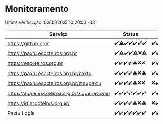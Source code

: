 # Monitoramento

Última verificação: 02/05/2025 10:20:00 -03

|Serviço|Status|Últimas 24h|
|---|---|---|
|https://github.com|<span title="2025-04-25: OK=23">✔️</span><span title="2025-04-26: OK=22, Falhas=1">⚠️</span><span title="2025-04-27: OK=23">✔️</span><span title="2025-04-28: OK=22">✔️</span><span title="2025-04-29: OK=23">✔️</span><span title="2025-04-30: OK=23">✔️</span><span title="2025-05-01: OK=13">✔️</span>|<span title="01/05/2025 11:08:00 -03 : 200">✔️</span><span title="01/05/2025 12:09:00 -03 : 200">✔️</span><span title="01/05/2025 13:11:00 -03 : 200">✔️</span><span title="01/05/2025 14:08:00 -03 : 200">✔️</span><span title="01/05/2025 15:12:00 -03 : 200">✔️</span><span title="01/05/2025 16:07:00 -03 : 200">✔️</span><span title="01/05/2025 17:09:00 -03 : 200">✔️</span><span title="01/05/2025 18:08:00 -03 : 200">✔️</span><span title="01/05/2025 19:08:00 -03 : 200">✔️</span><span title="01/05/2025 20:09:00 -03 : 200">✔️</span><span title="01/05/2025 21:45:00 -03 : 200">✔️</span><span title="01/05/2025 23:24:00 -03 : 200">✔️</span><span title="02/05/2025 00:33:00 -03 : 200">✔️</span><span title="02/05/2025 01:11:00 -03 : 200">✔️</span><span title="02/05/2025 02:10:00 -03 : 200">✔️</span><span title="02/05/2025 03:13:00 -03 : 200">✔️</span><span title="02/05/2025 04:09:00 -03 : 200">✔️</span><span title="02/05/2025 05:12:00 -03 : 200">✔️</span><span title="02/05/2025 06:09:00 -03 : 200">✔️</span><span title="02/05/2025 07:10:00 -03 : 200">✔️</span><span title="02/05/2025 08:07:00 -03 : 200">✔️</span><span title="02/05/2025 09:17:00 -03 : 200">✔️</span><span title="02/05/2025 10:20:00 -03 : 200">✔️</span>|
|https://paxtu.escoteiros.org.br|<span title="2025-04-25: OK=23">✔️</span><span title="2025-04-26: OK=22, Falhas=1">⚠️</span><span title="2025-04-27: OK=23">✔️</span><span title="2025-04-28: OK=22">✔️</span><span title="2025-04-29: OK=21, Falhas=2">⚠️</span><span title="2025-04-30: Falhas=23">❌</span><span title="2025-05-01: OK=1, Falhas=12">⚠️</span>|<span title="01/05/2025 11:08:00 -03 : 200">✔️</span><span title="01/05/2025 12:09:00 -03 : 200">✔️</span><span title="01/05/2025 13:11:00 -03 : 200">✔️</span><span title="01/05/2025 14:08:00 -03 : 200">✔️</span><span title="01/05/2025 15:12:00 -03 : 200">✔️</span><span title="01/05/2025 16:07:00 -03 : 200">✔️</span><span title="01/05/2025 17:09:00 -03 : 200">✔️</span><span title="01/05/2025 18:08:00 -03 : 200">✔️</span><span title="01/05/2025 19:08:00 -03 : 200">✔️</span><span title="01/05/2025 20:09:00 -03 : 200">✔️</span><span title="01/05/2025 21:45:00 -03 : 200">✔️</span><span title="01/05/2025 23:24:00 -03 : 200">✔️</span><span title="02/05/2025 00:34:00 -03 : 200">✔️</span><span title="02/05/2025 01:11:00 -03 : 200">✔️</span><span title="02/05/2025 02:10:00 -03 : 200">✔️</span><span title="02/05/2025 03:13:00 -03 : 200">✔️</span><span title="02/05/2025 04:09:00 -03 : 200">✔️</span><span title="02/05/2025 05:12:00 -03 : 200">✔️</span><span title="02/05/2025 06:09:00 -03 : 200">✔️</span><span title="02/05/2025 07:10:00 -03 : 200">✔️</span><span title="02/05/2025 08:07:00 -03 : 200">✔️</span><span title="02/05/2025 09:17:00 -03 : 200">✔️</span><span title="02/05/2025 10:20:00 -03 : 200">✔️</span>|
|https://escoteiros.org.br|<span title="2025-04-25: OK=23">✔️</span><span title="2025-04-26: OK=23">✔️</span><span title="2025-04-27: OK=23">✔️</span><span title="2025-04-28: OK=22">✔️</span><span title="2025-04-29: OK=22, Falhas=1">⚠️</span><span title="2025-04-30: Falhas=23">❌</span><span title="2025-05-01: Falhas=13">❌</span>|<span title="01/05/2025 11:08:00 -03 : 200">✔️</span><span title="01/05/2025 12:09:00 -03 : 200">✔️</span><span title="01/05/2025 13:11:00 -03 : 200">✔️</span><span title="01/05/2025 14:08:00 -03 : 200">✔️</span><span title="01/05/2025 15:12:00 -03 : 200">✔️</span><span title="01/05/2025 16:07:00 -03 : 200">✔️</span><span title="01/05/2025 17:10:00 -03 : 200">✔️</span><span title="01/05/2025 18:08:00 -03 : 200">✔️</span><span title="01/05/2025 19:08:00 -03 : 200">✔️</span><span title="01/05/2025 20:09:00 -03 : 200">✔️</span><span title="01/05/2025 21:45:00 -03 : 200">✔️</span><span title="01/05/2025 23:24:00 -03 : 200">✔️</span><span title="02/05/2025 00:34:00 -03 : 200">✔️</span><span title="02/05/2025 01:11:00 -03 : 200">✔️</span><span title="02/05/2025 02:10:00 -03 : 200">✔️</span><span title="02/05/2025 03:13:00 -03 : 200">✔️</span><span title="02/05/2025 04:09:00 -03 : 200">✔️</span><span title="02/05/2025 05:12:00 -03 : 200">✔️</span><span title="02/05/2025 06:09:00 -03 : 200">✔️</span><span title="02/05/2025 07:10:00 -03 : 200">✔️</span><span title="02/05/2025 08:07:00 -03 : 200">✔️</span><span title="02/05/2025 09:17:00 -03 : 200">✔️</span><span title="02/05/2025 10:20:00 -03 : 200">✔️</span>|
|https://paxtu.escoteiros.org.br/paxtu|<span title="2025-04-25: OK=23">✔️</span><span title="2025-04-26: OK=23">✔️</span><span title="2025-04-27: OK=23">✔️</span><span title="2025-04-28: OK=22">✔️</span><span title="2025-04-29: OK=22, Falhas=1">⚠️</span><span title="2025-04-30: Falhas=23">❌</span><span title="2025-05-01: OK=2, Falhas=11">⚠️</span>|<span title="01/05/2025 11:08:00 -03 : 200">✔️</span><span title="01/05/2025 12:09:00 -03 : 200">✔️</span><span title="01/05/2025 13:11:00 -03 : 200">✔️</span><span title="01/05/2025 14:08:00 -03 : 200">✔️</span><span title="01/05/2025 15:12:00 -03 : 200">✔️</span><span title="01/05/2025 16:07:00 -03 : 200">✔️</span><span title="01/05/2025 17:10:00 -03 : 200">✔️</span><span title="01/05/2025 18:08:00 -03 : 200">✔️</span><span title="01/05/2025 19:08:00 -03 : 200">✔️</span><span title="01/05/2025 20:09:00 -03 : 200">✔️</span><span title="01/05/2025 21:45:00 -03 : 200">✔️</span><span title="01/05/2025 23:24:00 -03 : 200">✔️</span><span title="02/05/2025 00:34:00 -03 : 200">✔️</span><span title="02/05/2025 01:11:00 -03 : 200">✔️</span><span title="02/05/2025 02:10:00 -03 : 200">✔️</span><span title="02/05/2025 03:13:00 -03 : 200">✔️</span><span title="02/05/2025 04:09:00 -03 : 200">✔️</span><span title="02/05/2025 05:12:00 -03 : 200">✔️</span><span title="02/05/2025 06:09:00 -03 : 200">✔️</span><span title="02/05/2025 07:10:00 -03 : 200">✔️</span><span title="02/05/2025 08:07:00 -03 : 200">✔️</span><span title="02/05/2025 09:17:00 -03 : 200">✔️</span><span title="02/05/2025 10:20:00 -03 : 200">✔️</span>|
|https://paxtu.escoteiros.org.br/meupaxtu|<span title="2025-04-25: OK=23">✔️</span><span title="2025-04-26: OK=23">✔️</span><span title="2025-04-27: OK=23">✔️</span><span title="2025-04-28: OK=22">✔️</span><span title="2025-04-29: OK=22, Falhas=1">⚠️</span><span title="2025-04-30: Falhas=23">❌</span><span title="2025-05-01: Falhas=13">❌</span>|<span title="01/05/2025 11:08:00 -03 : 403">❌</span><span title="01/05/2025 12:09:00 -03 : 200">✔️</span><span title="01/05/2025 13:11:00 -03 : 200">✔️</span><span title="01/05/2025 14:08:00 -03 : 200">✔️</span><span title="01/05/2025 15:12:00 -03 : 200">✔️</span><span title="01/05/2025 16:07:00 -03 : 200">✔️</span><span title="01/05/2025 17:10:00 -03 : 200">✔️</span><span title="01/05/2025 18:08:00 -03 : 200">✔️</span><span title="01/05/2025 19:08:00 -03 : 200">✔️</span><span title="01/05/2025 20:09:00 -03 : 200">✔️</span><span title="01/05/2025 21:45:00 -03 : 200">✔️</span><span title="01/05/2025 23:24:00 -03 : 200">✔️</span><span title="02/05/2025 00:34:00 -03 : 200">✔️</span><span title="02/05/2025 01:11:00 -03 : 200">✔️</span><span title="02/05/2025 02:10:00 -03 : 200">✔️</span><span title="02/05/2025 03:13:00 -03 : 200">✔️</span><span title="02/05/2025 04:09:00 -03 : 200">✔️</span><span title="02/05/2025 05:12:00 -03 : 200">✔️</span><span title="02/05/2025 06:09:00 -03 : 200">✔️</span><span title="02/05/2025 07:10:00 -03 : 200">✔️</span><span title="02/05/2025 08:07:00 -03 : 200">✔️</span><span title="02/05/2025 09:17:00 -03 : 200">✔️</span><span title="02/05/2025 10:20:00 -03 : 200">✔️</span>|
|https://sigue.escoteiros.org.br/siguenacional|<span title="2025-04-25: OK=23">✔️</span><span title="2025-04-26: OK=23">✔️</span><span title="2025-04-27: OK=23">✔️</span><span title="2025-04-28: OK=22">✔️</span><span title="2025-04-29: OK=23">✔️</span><span title="2025-04-30: OK=23">✔️</span><span title="2025-05-01: OK=13">✔️</span>|<span title="01/05/2025 11:08:00 -03 : 200">✔️</span><span title="01/05/2025 12:09:00 -03 : 200">✔️</span><span title="01/05/2025 13:11:00 -03 : 200">✔️</span><span title="01/05/2025 14:08:00 -03 : 200">✔️</span><span title="01/05/2025 15:12:00 -03 : 200">✔️</span><span title="01/05/2025 16:07:00 -03 : 200">✔️</span><span title="01/05/2025 17:10:00 -03 : 200">✔️</span><span title="01/05/2025 18:08:00 -03 : 200">✔️</span><span title="01/05/2025 19:08:00 -03 : 200">✔️</span><span title="01/05/2025 20:09:00 -03 : 200">✔️</span><span title="01/05/2025 21:45:00 -03 : 200">✔️</span><span title="01/05/2025 23:24:00 -03 : 200">✔️</span><span title="02/05/2025 00:34:00 -03 : 200">✔️</span><span title="02/05/2025 01:11:00 -03 : 200">✔️</span><span title="02/05/2025 02:10:00 -03 : 200">✔️</span><span title="02/05/2025 03:13:00 -03 : 200">✔️</span><span title="02/05/2025 04:09:00 -03 : 200">✔️</span><span title="02/05/2025 05:12:00 -03 : 200">✔️</span><span title="02/05/2025 06:09:00 -03 : 200">✔️</span><span title="02/05/2025 07:10:00 -03 : 200">✔️</span><span title="02/05/2025 08:07:00 -03 : 200">✔️</span><span title="02/05/2025 09:17:00 -03 : 200">✔️</span><span title="02/05/2025 10:20:00 -03 : 200">✔️</span>|
|https://id.escoteiros.org.br/|<span title="2025-04-25: OK=23">✔️</span><span title="2025-04-26: OK=23">✔️</span><span title="2025-04-27: OK=23">✔️</span><span title="2025-04-28: OK=22">✔️</span><span title="2025-04-29: OK=22, Falhas=1">⚠️</span><span title="2025-04-30: Falhas=23">❌</span><span title="2025-05-01: OK=1, Falhas=12">⚠️</span>|<span title="01/05/2025 11:08:00 -03 : 403">❌</span><span title="01/05/2025 12:09:00 -03 : 200">✔️</span><span title="01/05/2025 13:11:00 -03 : 200">✔️</span><span title="01/05/2025 14:08:00 -03 : 200">✔️</span><span title="01/05/2025 15:12:00 -03 : 200">✔️</span><span title="01/05/2025 16:07:00 -03 : 200">✔️</span><span title="01/05/2025 17:10:00 -03 : 200">✔️</span><span title="01/05/2025 18:08:00 -03 : 200">✔️</span><span title="01/05/2025 19:08:00 -03 : 200">✔️</span><span title="01/05/2025 20:09:00 -03 : 200">✔️</span><span title="01/05/2025 21:45:00 -03 : 200">✔️</span><span title="01/05/2025 23:24:00 -03 : 200">✔️</span><span title="02/05/2025 00:34:00 -03 : 200">✔️</span><span title="02/05/2025 01:11:00 -03 : 200">✔️</span><span title="02/05/2025 02:10:00 -03 : 200">✔️</span><span title="02/05/2025 03:13:00 -03 : 200">✔️</span><span title="02/05/2025 04:09:00 -03 : 200">✔️</span><span title="02/05/2025 05:12:00 -03 : 200">✔️</span><span title="02/05/2025 06:10:00 -03 : 200">✔️</span><span title="02/05/2025 07:10:00 -03 : 200">✔️</span><span title="02/05/2025 08:07:00 -03 : 200">✔️</span><span title="02/05/2025 09:17:00 -03 : 200">✔️</span><span title="02/05/2025 10:20:00 -03 : 200">✔️</span>|
|Paxtu Login|<span title="2025-04-25: OK=23">✔️</span><span title="2025-04-26: OK=23">✔️</span><span title="2025-04-27: OK=23">✔️</span><span title="2025-04-28: OK=22">✔️</span><span title="2025-04-29: OK=23">✔️</span><span title="2025-04-30: OK=23">✔️</span><span title="2025-05-01: OK=13">✔️</span>|<span title="01/05/2025 11:08:00 -03 : 200">✔️</span><span title="01/05/2025 12:09:00 -03 : 200">✔️</span><span title="01/05/2025 13:11:00 -03 : 200">✔️</span><span title="01/05/2025 14:08:00 -03 : 200">✔️</span><span title="01/05/2025 15:12:00 -03 : 200">✔️</span><span title="01/05/2025 16:07:00 -03 : 200">✔️</span><span title="01/05/2025 17:10:00 -03 : 200">✔️</span><span title="01/05/2025 18:08:00 -03 : 200">✔️</span><span title="01/05/2025 19:08:00 -03 : 200">✔️</span><span title="01/05/2025 20:09:00 -03 : 200">✔️</span><span title="01/05/2025 21:45:00 -03 : 200">✔️</span><span title="01/05/2025 23:24:00 -03 : 200">✔️</span><span title="02/05/2025 00:34:00 -03 : 200">✔️</span><span title="02/05/2025 01:11:00 -03 : 200">✔️</span><span title="02/05/2025 02:10:00 -03 : 200">✔️</span><span title="02/05/2025 03:13:00 -03 : 200">✔️</span><span title="02/05/2025 04:09:00 -03 : 200">✔️</span><span title="02/05/2025 05:12:00 -03 : 200">✔️</span><span title="02/05/2025 06:10:00 -03 : 200">✔️</span><span title="02/05/2025 07:10:00 -03 : 200">✔️</span><span title="02/05/2025 08:07:00 -03 : 200">✔️</span><span title="02/05/2025 09:17:00 -03 : 200">✔️</span><span title="02/05/2025 10:20:00 -03 : 200">✔️</span>|
